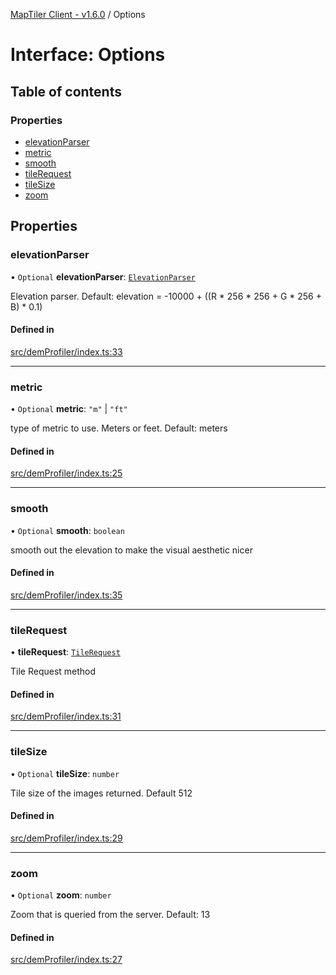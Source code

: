 [MapTiler Client - v1.6.0](../README.md) / Options

# Interface: Options

## Table of contents

### Properties

- [elevationParser](Options.md#elevationparser)
- [metric](Options.md#metric)
- [smooth](Options.md#smooth)
- [tileRequest](Options.md#tilerequest)
- [tileSize](Options.md#tilesize)
- [zoom](Options.md#zoom)

## Properties

### elevationParser

• `Optional` **elevationParser**: [`ElevationParser`](../README.md#elevationparser)

Elevation parser. Default: elevation = -10000 + ((R * 256 * 256 + G * 256 + B) * 0.1)

#### Defined in

[src/demProfiler/index.ts:33](https://github.com/CraigglesO/maptiler-client-js/blob/487b199/src/demProfiler/index.ts#L33)

___

### metric

• `Optional` **metric**: ``"m"`` \| ``"ft"``

type of metric to use. Meters or feet. Default: meters

#### Defined in

[src/demProfiler/index.ts:25](https://github.com/CraigglesO/maptiler-client-js/blob/487b199/src/demProfiler/index.ts#L25)

___

### smooth

• `Optional` **smooth**: `boolean`

smooth out the elevation to make the visual aesthetic nicer

#### Defined in

[src/demProfiler/index.ts:35](https://github.com/CraigglesO/maptiler-client-js/blob/487b199/src/demProfiler/index.ts#L35)

___

### tileRequest

• **tileRequest**: [`TileRequest`](../README.md#tilerequest)

Tile Request method

#### Defined in

[src/demProfiler/index.ts:31](https://github.com/CraigglesO/maptiler-client-js/blob/487b199/src/demProfiler/index.ts#L31)

___

### tileSize

• `Optional` **tileSize**: `number`

Tile size of the images returned. Default 512

#### Defined in

[src/demProfiler/index.ts:29](https://github.com/CraigglesO/maptiler-client-js/blob/487b199/src/demProfiler/index.ts#L29)

___

### zoom

• `Optional` **zoom**: `number`

Zoom that is queried from the server. Default: 13

#### Defined in

[src/demProfiler/index.ts:27](https://github.com/CraigglesO/maptiler-client-js/blob/487b199/src/demProfiler/index.ts#L27)
